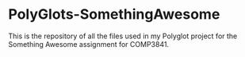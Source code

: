 # PolyGlots-SomethingAwesome
This is the repository of all the files used in my Polyglot project for the Something Awesome assignment for COMP3841.
